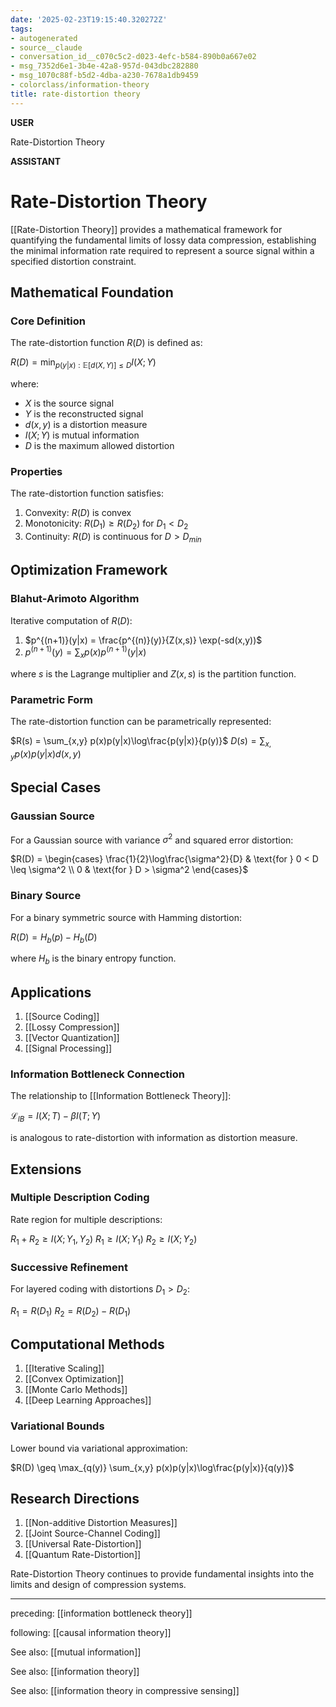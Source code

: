 ```yaml
---
date: '2025-02-23T19:15:40.320272Z'
tags:
- autogenerated
- source__claude
- conversation_id__c070c5c2-d023-4efc-b584-890b0a667e02
- msg_7352d6e1-3b4e-42a8-957d-043dbc282880
- msg_1070c88f-b5d2-4dba-a230-7678a1db9459
- colorclass/information-theory
title: rate-distortion theory
---
```


**USER**

Rate-Distortion Theory


**ASSISTANT**

# Rate-Distortion Theory

[[Rate-Distortion Theory]] provides a mathematical framework for quantifying the fundamental limits of lossy data compression, establishing the minimal information rate required to represent a source signal within a specified distortion constraint.

## Mathematical Foundation

### Core Definition

The rate-distortion function $R(D)$ is defined as:

$R(D) = \min_{p(y|x): \mathbb{E}[d(X,Y)] \leq D} I(X;Y)$

where:
- $X$ is the source signal
- $Y$ is the reconstructed signal
- $d(x,y)$ is a distortion measure
- $I(X;Y)$ is mutual information
- $D$ is the maximum allowed distortion

### Properties

The rate-distortion function satisfies:
1. Convexity: $R(D)$ is convex
2. Monotonicity: $R(D_1) \geq R(D_2)$ for $D_1 < D_2$
3. Continuity: $R(D)$ is continuous for $D > D_{min}$

## Optimization Framework

### Blahut-Arimoto Algorithm

Iterative computation of $R(D)$:

1. $p^{(n+1)}(y|x) = \frac{p^{(n)}(y)}{Z(x,s)} \exp(-sd(x,y))$
2. $p^{(n+1)}(y) = \sum_x p(x)p^{(n+1)}(y|x)$

where $s$ is the Lagrange multiplier and $Z(x,s)$ is the partition function.

### Parametric Form

The rate-distortion function can be parametrically represented:

$R(s) = \sum_{x,y} p(x)p(y|x)\log\frac{p(y|x)}{p(y)}$
$D(s) = \sum_{x,y} p(x)p(y|x)d(x,y)$

## Special Cases

### Gaussian Source

For a Gaussian source with variance $\sigma^2$ and squared error distortion:

$R(D) = \begin{cases} 
\frac{1}{2}\log\frac{\sigma^2}{D} & \text{for } 0 < D \leq \sigma^2 \\
0 & \text{for } D > \sigma^2
\end{cases}$

### Binary Source

For a binary symmetric source with Hamming distortion:

$R(D) = H_b(p) - H_b(D)$

where $H_b$ is the binary entropy function.

## Applications

1. [[Source Coding]]
2. [[Lossy Compression]]
3. [[Vector Quantization]]
4. [[Signal Processing]]

### Information Bottleneck Connection

The relationship to [[Information Bottleneck Theory]]:

$\mathcal{L}_{IB} = I(X;T) - \beta I(T;Y)$

is analogous to rate-distortion with information as distortion measure.

## Extensions

### Multiple Description Coding

Rate region for multiple descriptions:

$R_1 + R_2 \geq I(X;Y_1,Y_2)$
$R_1 \geq I(X;Y_1)$
$R_2 \geq I(X;Y_2)$

### Successive Refinement

For layered coding with distortions $D_1 > D_2$:

$R_1 = R(D_1)$
$R_2 = R(D_2) - R(D_1)$

## Computational Methods

1. [[Iterative Scaling]]
2. [[Convex Optimization]]
3. [[Monte Carlo Methods]]
4. [[Deep Learning Approaches]]

### Variational Bounds

Lower bound via variational approximation:

$R(D) \geq \max_{q(y)} \sum_{x,y} p(x)p(y|x)\log\frac{p(y|x)}{q(y)}$

## Research Directions

1. [[Non-additive Distortion Measures]]
2. [[Joint Source-Channel Coding]]
3. [[Universal Rate-Distortion]]
4. [[Quantum Rate-Distortion]]

Rate-Distortion Theory continues to provide fundamental insights into the limits and design of compression systems.


---

preceding: [[information bottleneck theory]]  


following: [[causal information theory]]

See also: [[mutual information]]


See also: [[information theory]]


See also: [[information theory in compressive sensing]]
